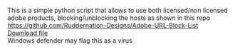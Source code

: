 This is a simple python script that allows to use both licensed/non licensed adobe products, blocking/unblocking the hosts as shown in this repo https://github.com/Ruddernation-Designs/Adobe-URL-Block-List<br>
[Download file](https://github.com/RaduAndre/enable-disable-adobe-hosts/raw/main/dist/HostsAdobe.exe)
<br>Windows defender may flag this as a virus
